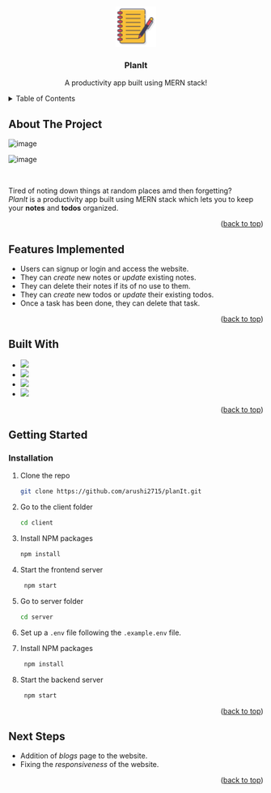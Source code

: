 <div id="top"></div>

<br />
<div align="center">
  <a href="https://github.com/arushi2715/planIt">
    <img src="client/src/assets/icon.png" alt="Logo" width="80" height="80">
  </a>

  <h3 align="center">PlanIt</h3>

  <p align="center">
  A productivity app built using MERN stack!
    <br />
  </p>
</div>



<!-- TABLE OF CONTENTS -->
<details>
  <summary>Table of Contents</summary>
  <ol>
    <li>
      <a href="#about-the-project">About The Project</a>
      <ul>
        <li><a href="#built-with">Built With</a></li>
        <li><a href="#features-implemented">Features Implemented</a></li>
      </ul>
    </li>
    <li>
      <a href="#getting-started">Getting Started</a>
      <ul>
        <li><a href="#installation">Installation</a></li>
      </ul>
    </li>
    <li>
    <a href="#next-steps">Next Steps</a>
    </li>
    <li><a href="#contact">Contact</a></li>
  </ol>
</details>



<!-- ABOUT THE PROJECT -->
## About The Project

![image](https://user-images.githubusercontent.com/78142604/177957036-8102e0ee-7fcc-4a7f-aa3c-9acd0046a759.png)

![image](https://user-images.githubusercontent.com/78142604/177957251-a65d1112-a978-4f4b-9cd2-89256643dbd7.png)

<br>

Tired of noting down things at random places amd then forgetting?<br>
<i>PlanIt</i> is a productivity app built using MERN stack which lets you to keep your <b>notes</b> and <b>todos</b> organized.

<p align="right">(<a href="#top">back to top</a>)</p>

## Features Implemented

* Users can signup or login and access the website.
* They can *create* new notes or *update* existing notes. 
* They can delete their notes if its of no use to them. 
* They can *create* new todos or *update* their existing todos.
* Once a task has been done, they can delete that task.

<p align="right">(<a href="#top">back to top</a>)</p>

## Built With

* <img src="https://user-images.githubusercontent.com/78142604/177963889-4f910c46-4904-4791-8504-dfc6fe17e156.png" style="width:100px">      
* <img src="https://user-images.githubusercontent.com/78142604/177963655-d14d8802-220a-4bd4-b692-f2a5e2bfb3a4.png" style="width:100px">
* <img src="https://user-images.githubusercontent.com/78142604/177962084-901d575b-b50d-436e-9d06-e59cc02a5669.png" style="width:100px" />
* <img src="https://user-images.githubusercontent.com/78142604/177964075-e3164952-4e28-4274-ac74-9837665eade0.png" style="width:100px">


<p align="right">(<a href="#top">back to top</a>)</p>


<!-- GETTING STARTED -->
## Getting Started


### Installation

1. Clone the repo
   ```sh
   git clone https://github.com/arushi2715/planIt.git
   ```

2. Go to the client folder
   ```sh
   cd client
   ```

3. Install NPM packages
   ```sh
   npm install
   ```

4. Start the frontend server
   ```sh
    npm start
    ```
5. Go to server folder
   ```sh
   cd server
   ```

6. Set up a `.env` file following the `.example.env` file.

7. Install NPM packages
   ```sh
    npm install
    ```

8. Start the backend server
   ```sh
    npm start
   ```

<p align="right">(<a href="#top">back to top</a>)</p>

<!-- NEXT STEPS -->
## Next Steps
* Addition of *blogs* page to the website.
* Fixing the *responsiveness* of the website.

<p align="right">(<a href="#top">back to top</a>)</p>




